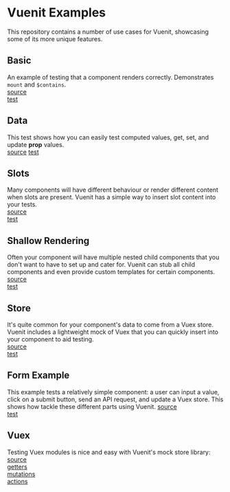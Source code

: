 # Vuenit Examples
This repository contains a number of use cases for Vuenit, showcasing some of its more unique features.

## Basic
An example of testing that a component renders correctly. Demonstrates `mount` and `$contains`.  
[source](src/components/basic.vue)  
[test](spec/components/basic.spec.js)

## Data
This test shows how you can easily test computed values, get, set, and update **prop** values.  
[source](src/components/data.vue)
[test](spec/components/data.spec.js)

## Slots
Many components will have different behaviour or render different content when slots are present. Vuenit has a simple way to insert slot content into your tests.  
[source](src/components/slots.vue)  
[test](spec/components/slots.spec.js)

## Shallow Rendering
Often your component will have multiple nested child components that you don't want to have to set up and cater for. Vuenit can stub all child components and even provide custom templates for certain components.  
[source](src/components/deep-parent.vue)  
[test](spec/components/shallow-render.spec.js)

## Store
It's quite common for your component's data to come from a Vuex store. Vuenit includes a lightweight mock of Vuex that you can quickly insert into your component to aid testing.  
[source](src/components/store.vue)  
[test](spec/components/store.spec.js)

## Form Example
This example tests a relatively simple component: a user can input a value, click on a submit button, send an API request, and update a Vuex store. This shows how tackle these different parts using Vuenit.
[source](src/components/create-a-thing.vue)  
[test](spec/components/create-a-thing.spec.js)

## Vuex
Testing Vuex modules is nice and easy with Vuenit's mock store library:  
[source](src/store/modules.js)  
[getters](spec/store/getters.spec.js)  
[mutations](spec/store/mutations.spec.js)  
[actions](spec/store/actions.spec.js)  
